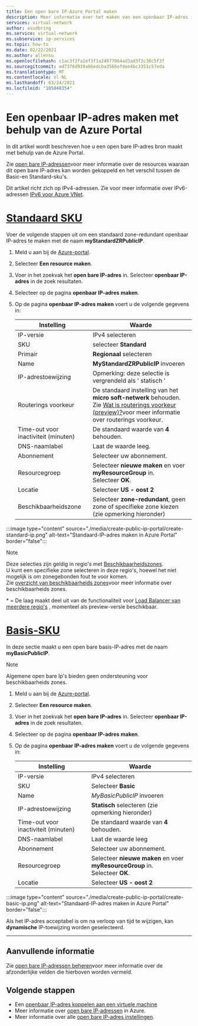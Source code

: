 ```yaml
---
title: Een open bare IP-Azure Portal maken
description: Meer informatie over het maken van een openbaar IP-adres in de Azure Portal
services: virtual-network
author: asudbring
ms.service: virtual-network
ms.subservice: ip-services
ms.topic: how-to
ms.date: 02/22/2021
ms.author: allensu
ms.openlocfilehash: c1ac3f2fa1ef3f1a24077064ad3ad3f3c30c5f3f
ms.sourcegitcommit: ed7376d919a66edcba3566efdee4bc3351c57eda
ms.translationtype: MT
ms.contentlocale: nl-NL
ms.lasthandoff: 03/24/2021
ms.locfileid: "105048354"
---
```

# <a name="create-a-public-ip-address-using-the-azure-portal"></a>Een openbaar IP-adres maken met behulp van de Azure Portal

In dit artikel wordt beschreven hoe u een open bare IP-adres bron maakt met behulp van de Azure Portal. 

Zie [open bare IP-adressen](./public-ip-addresses.md)voor meer informatie over de resources waaraan dit open bare IP-adres kan worden gekoppeld en het verschil tussen de Basic-en Standard-sku's. 

Dit artikel richt zich op IPv4-adressen. Zie voor meer informatie over IPv6-adressen [IPv6 voor Azure VNet](./ipv6-overview.md).

# <a name="standard-sku"></a>[**Standaard SKU**](#tab/option-create-public-ip-standard-zones)

Voer de volgende stappen uit om een standaard zone-redundant openbaar IP-adres te maken met de naam **myStandardZRPublicIP**.

1. Meld u aan bij de [Azure-portal](https://portal.azure.com/).
2. Selecteer **Een resource maken**. 
3. Voer in het zoekvak het **open bare IP-adres** in. Selecteer **openbaar IP-adres** in de zoek resultaten.
4. Selecteer op de pagina **openbaar IP-adres** **maken**.
5. Op de pagina **openbaar IP-adres maken** voert u de volgende gegevens in: 

    | Instelling                 | Waarde                       |
    | ---                     | ---                         |
    | IP-versie              | IPv4 selecteren                 |    
    | SKU                     | selecteer **Standard**         |
    | Primair                   | **Regionaal** selecteren         |
    | Name                    | **MyStandardZRPublicIP** invoeren          |
    | IP-adrestoewijzing   | Opmerking: deze selectie is vergrendeld als ' statisch '                                        |
    | Routerings voorkeur      | De standaard instelling van het **micro soft-netwerk** behouden. </br> Zie [Wat is routerings voorkeur (preview)?](./routing-preference-overview.md)voor meer informatie over routerings voorkeur. |
    | Time-out voor inactiviteit (minuten)  | De standaard waarde van **4** behouden.        |
    | DNS-naamlabel          | Laat de waarde leeg.    |
    | Abonnement            | Selecteer uw abonnement.   |
    | Resourcegroep          | Selecteer **nieuwe maken** en voer **myResourceGroup** in. </br> Selecteer **OK**. |
    | Locatie                | Selecteer **US - oost 2**      |
    | Beschikbaarheidszone       | Selecteer **zone-redundant**, geen zone of specifieke zone kiezen (zie opmerking hieronder) |

:::image type="content" source="./media/create-public-ip-portal/create-standard-ip.png" alt-text="Standaard-IP-adres maken in Azure Portal" border="false":::

> [!NOTE]
> Deze selecties zijn geldig in regio's met [Beschikbaarheidszones](../availability-zones/az-overview.md?toc=%2fazure%2fvirtual-network%2ftoc.json#availability-zones). </br>
U kunt een specifieke zone selecteren in deze regio's, hoewel het niet mogelijk is om zonegebonden fout te voor komen. </br> Zie [overzicht van beschikbaarheids zones](../availability-zones/az-overview.md)voor meer informatie over beschikbaarheids zones.

\* = De laag maakt deel uit van de functionaliteit voor [Load Balancer van meerdere regio's](../load-balancer/cross-region-overview.md) , momenteel als preview-versie beschikbaar.

# <a name="basic-sku"></a>[**Basis-SKU**](#tab/option-create-public-ip-basic)

In deze sectie maakt u een open bare basis-IP-adres met de naam **myBasicPublicIP**. 

> [!NOTE]
> Algemene open bare Ip's bieden geen ondersteuning voor beschikbaarheids zones.

1. Meld u aan bij de [Azure-portal](https://portal.azure.com/).
2. Selecteer **Een resource maken**. 
3. Voer in het zoekvak het **open bare IP-adres** in. Selecteer **openbaar IP-adres** in de zoek resultaten.
4. Selecteer op de pagina **openbaar IP-adres** **maken**.
5. Op de pagina **openbaar IP-adres maken** voert u de volgende gegevens in: 

    | Instelling                 | Waarde                       |
    | ---                     | ---                         |
    | IP-versie              | IPv4 selecteren                 |    
    | SKU                     | Selecteer **Basic**         |
    | Name                    | *MyBasicPublicIP* invoeren          |
    | IP-adrestoewijzing   | **Statisch** selecteren (zie opmerking hieronder)                                     |
    | Time-out voor inactiviteit (minuten)  | De standaard waarde van **4** behouden.       |
    | DNS-naamlabel          | Laat de waarde leeg    |
    | Abonnement            | Selecteer uw abonnement.   |
    | Resourcegroep          | Selecteer **nieuwe maken** en voer **myResourceGroup** in. </br> Selecteer **OK**. |
    | Locatie                | Selecteer **US - oost 2**      |

:::image type="content" source="./media/create-public-ip-portal/create-basic-ip.png" alt-text="Standaard-IP-adres maken in Azure Portal" border="false":::

Als het IP-adres acceptabel is om na verloop van tijd te wijzigen, kan **dynamische** IP-toewijzing worden geselecteerd.

---

## <a name="additional-information"></a>Aanvullende informatie 

Zie [open bare IP-adressen beheren](./virtual-network-public-ip-address.md#create-a-public-ip-address)voor meer informatie over de afzonderlijke velden die hierboven worden vermeld.

## <a name="next-steps"></a>Volgende stappen
- Een [openbaar IP-adres koppelen aan een virtuele machine](./associate-public-ip-address-vm.md#azure-portal)
- Meer informatie over [open bare IP-adressen](./public-ip-addresses.md#public-ip-addresses) in Azure.
- Meer informatie over alle [open bare IP-adres instellingen](virtual-network-public-ip-address.md#create-a-public-ip-address).
